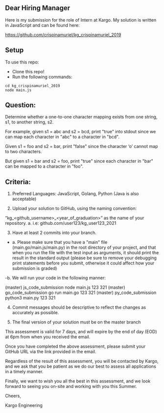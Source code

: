 ## Dear Hiring Manager

Here is my submission for the role  of Intern at Kargo.
My solution is written in JavaScript and can be found here:

https://github.com/crispinamuriel/kg_crispinamuriel_2019

## Setup

To use this repo:

* Clone this repo!
* Run the following commands:

```
cd kg_crispinamuriel_2019
node main.js
```


## Question:
Determine whether a one-to-one character mapping exists from one string, s1, to another string,
s2.


For example, given s1 = abc and s2 = bcd, print "true" into stdout since we can map each character in "abc" to a character in "bcd".


Given s1 = foo and s2 = bar, print "false" since the character ‘o’ cannot map to two characters.

But given s1 = bar and s2 = foo, print "true" since each character in "bar" can be mapped to a character in "foo".

## Criteria:

1. Preferred Languages: JavaScript, Golang, Python (Java is also acceptable)

2. Upload your solution to GitHub, using the naming convention:

“kg_<github_username>_<year_of_graduation>” as the name of your
repository.
a. i.e: github.com/user123/kg_user123_2021

3. Have at least 2 commits into your branch.

- a. Please make sure that you have a "main" file (main.go/main.js/main.py)
in the root directory of your project, and that when you run the file with
the test input as arguments, it should print the result in the standard
output (please be sure to remove your debugging print statements
before you submit, otherwise it could affect how your submission is
graded)

 -b. We will run your code in the following manner:

(master) js_code_submission node main.js 123 321
(master) go_code_submission go run main.go 123 321
(master) py_code_submission python3 main.py 123 321

4. Commit messages should be descriptive to reflect the changes as accurately as possible.

5. The final version of your solution must be on the master branch

This assessment is valid for 7 days, and will expire by the end of day (EOD) at 6pm from when you received the email.

Once you have completed the above assessment, please submit your GitHub URL via the link provided in the email.

Regardless of the result of this assessment, you will be contacted by Kargo, and we ask that you be patient as we do our best to assess all applications in a timely manner.

Finally, we want to wish you all the best in this assessment, and we look forward to seeing you on-site and working with you this Summer.

Cheers,

Kargo Engineering
